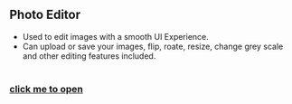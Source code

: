 ## Photo Editor

* Used to edit images with a smooth UI Experience.
* Can upload or save your images, flip, roate, resize, change grey scale and other editing features included.<br/><br/>
### [click me to open](https://rash1108.github.io/Photo-Editor/)

